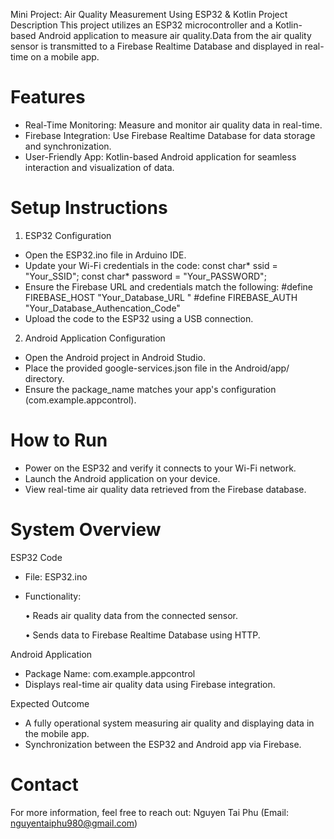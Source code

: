 Mini Project: Air Quality Measurement Using ESP32 & Kotlin
Project Description
This project utilizes an ESP32 microcontroller and a Kotlin-based Android application to measure air quality.Data from the air quality sensor is transmitted to a Firebase Realtime Database and displayed in real-time on a mobile app.

# Features
- Real-Time Monitoring: Measure and monitor air quality data in real-time.
- Firebase Integration: Use Firebase Realtime Database for data storage and synchronization.
- User-Friendly App: Kotlin-based Android application for seamless interaction and visualization of data.

# Setup Instructions
1. ESP32 Configuration
- Open the ESP32.ino file in Arduino IDE.
- Update your Wi-Fi credentials in the code:
    const char* ssid = "Your_SSID";
    const char* password = "Your_PASSWORD";
- Ensure the Firebase URL and credentials match the following:
    #define FIREBASE_HOST "Your_Database_URL "
    #define FIREBASE_AUTH "Your_Database_Authencation_Code"
- Upload the code to the ESP32 using a USB connection.

2. Android Application Configuration
- Open the Android project in Android Studio.
- Place the provided google-services.json file in the Android/app/ directory.
- Ensure the package_name matches your app's configuration (com.example.appcontrol).

# How to Run
- Power on the ESP32 and verify it connects to your Wi-Fi network.
- Launch the Android application on your device.
- View real-time air quality data retrieved from the Firebase database.

# System Overview
ESP32 Code
- File: ESP32.ino
- Functionality:
  
    • Reads air quality data from the connected sensor.
  
    • Sends data to Firebase Realtime Database using HTTP.

Android Application
- Package Name: com.example.appcontrol
- Displays real-time air quality data using Firebase integration.

Expected Outcome
- A fully operational system measuring air quality and displaying data in the mobile app.
- Synchronization between the ESP32 and Android app via Firebase.

# Contact
For more information, feel free to reach out: Nguyen Tai Phu (Email: nguyentaiphu980@gmail.com)















